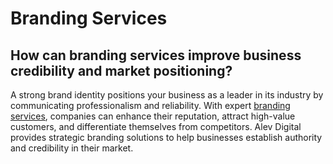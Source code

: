 # Branding  Services

## How can branding services improve business credibility and market positioning?

A strong brand identity positions your business as a leader in its industry by communicating professionalism and reliability. With expert [branding services](https://alevdigital.com/blog/8-branding-tips-for-your-business/), companies can enhance their reputation, attract high-value customers, and differentiate themselves from competitors. Alev Digital provides strategic branding solutions to help businesses establish authority and credibility in their market.
